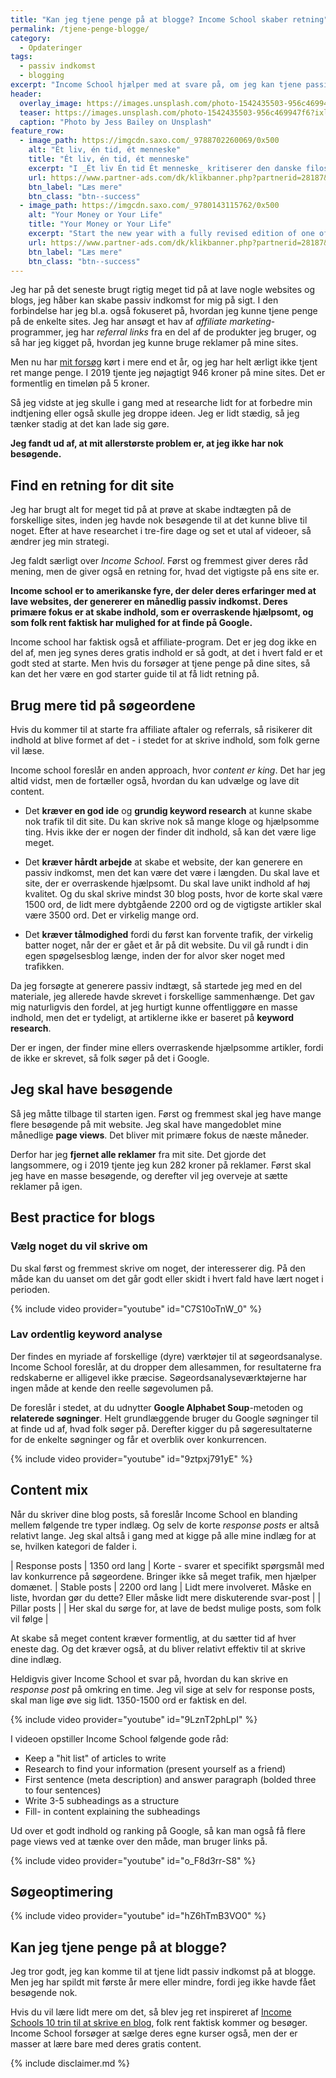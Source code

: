 ```yaml
---
title: "Kan jeg tjene penge på at blogge? Income School skaber retning"
permalink: /tjene-penge-blogge/
category:
  - Opdateringer
tags:
  - passiv indkomst
  - blogging
excerpt: "Income School hjælper med at svare på, om jeg kan tjene passiv indkomst og penge på at blogge."
header:
  overlay_image: https://images.unsplash.com/photo-1542435503-956c469947f6?ixlib=rb-1.2.1&ixid=eyJhcHBfaWQiOjEyMDd9&auto=format&fit=crop&w=1867&q=80
  teaser: https://images.unsplash.com/photo-1542435503-956c469947f6?ixlib=rb-1.2.1&ixid=eyJhcHBfaWQiOjEyMDd9&auto=format&fit=crop&w=400&q=80
  caption: "Photo by Jess Bailey on Unsplash"
feature_row:
  - image_path: https://imgcdn.saxo.com/_9788702260069/0x500
    alt: "Ét liv, én tid, ét menneske"
    title: "Ét liv, én tid, ét menneske"
    excerpt: "I _Ét liv Én tid Ét menneske_ kritiserer den danske filosof og erhvervsleder Morten Albæk idéen om, at man ved at sætte klarere grænser mellem arbejdstid og fritid, kan løse dette seriøse problem. Ifølge Morten Albæk findes svaret snarere ved at skabe sig et meningsfuldt liv."
    url: https://www.partner-ads.com/dk/klikbanner.php?partnerid=28187&bannerid=43264&htmlurl=https://www.saxo.com/dk/et-liv-en-tid-et-menneske_morten-albaek_haeftet_9788702260069
    btn_label: "Læs mere"
    btn_class: "btn--success"
  - image_path: https://imgcdn.saxo.com/_9780143115762/0x500
    alt: "Your Money or Your Life"
    title: "Your Money or Your Life"
    excerpt: "Start the new year with a fully revised edition of one of the most influential books ever written on personal finance with more than a million copies sold"
    url: https://www.partner-ads.com/dk/klikbanner.php?partnerid=28187&bannerid=43264&htmlurl=https://www.saxo.com/dk/your-money-or-your-life_vicki-robin_paperback_9780143115762
    btn_label: "Læs mere"
    btn_class: "btn--success"
---
```


Jeg har på det seneste brugt rigtig meget tid på at lave nogle websites og blogs, jeg håber kan skabe passiv indkomst for mig på sigt. I den forbindelse har jeg bl.a. også fokuseret på, hvordan jeg kunne tjene penge på de enkelte sites. Jeg har ansøgt et hav af _affiliate marketing_-programmer, jeg har _referral links_ fra en del af de produkter jeg bruger, og så har jeg kigget på, hvordan jeg kunne bruge reklamer på mine sites.

Men nu har [mit forsøg](/projekt-referral-affiliate/) kørt i mere end et år, og jeg har helt ærligt ikke tjent ret mange penge. I 2019 tjente jeg nøjagtigt 946 kroner på mine sites. Det er formentlig en timeløn på 5 kroner.

Så jeg vidste at jeg skulle i gang med at researche lidt for at forbedre min indtjening eller også skulle jeg droppe ideen. Jeg er lidt stædig, så jeg tænker stadig at det kan lade sig gøre.

**Jeg fandt ud af, at mit allerstørste problem er, at jeg ikke har nok besøgende.**

## Find en retning for dit site 

Jeg har brugt alt for meget tid på at prøve at skabe indtægten på de forskellige sites, inden jeg havde nok besøgende til at det kunne blive til noget. Efter at have researchet i tre-fire dage og set et utal af videoer, så ændrer jeg min strategi.

Jeg faldt særligt over _Income School_. Først og fremmest giver deres råd mening, men de giver også en retning for, hvad det vigtigste på ens site er.

**Income school er to amerikanske fyre, der deler deres erfaringer med at lave websites, der genererer en månedlig passiv indkomst. Deres primære fokus er at skabe indhold, som er overraskende hjælpsomt, og som folk rent faktisk har mulighed for at finde på Google.**

Income school har faktisk også et affiliate-program. Det er jeg dog ikke en del af, men jeg synes deres gratis indhold er så godt, at det i hvert fald er et godt sted at starte. Men hvis du forsøger at tjene penge på dine sites, så kan det her være en god starter guide til at få lidt retning på.

## Brug mere tid på søgeordene

Hvis du kommer til at starte fra affiliate aftaler og referrals, så risikerer dit indhold at blive formet af det - i stedet for at skrive indhold, som folk gerne vil læse.

Income school foreslår en anden approach, hvor _content er king_. Det har jeg altid vidst, men de fortæller også, hvordan du kan udvælge og lave dit content.

- Det **kræver en god ide** og **grundig keyword research** at kunne skabe nok trafik til dit site. Du kan skrive nok så mange kloge og hjælpsomme ting. Hvis ikke der er nogen der finder dit indhold, så kan det være lige meget.

- Det **kræver hårdt arbejde** at skabe et website, der kan generere en passiv indkomst, men det kan være det være i længden. Du skal lave et site, der er overraskende hjælpsomt. Du skal lave unikt indhold af høj kvalitet. Og du skal skrive mindst 30 blog posts, hvor de korte skal være 1500 ord, de lidt mere dybtgående 2200 ord og de vigtigste artikler skal være 3500 ord. Det er virkelig mange ord.

- Det **kræver tålmodighed** fordi du først kan forvente trafik, der virkelig batter noget, når der er gået et år på dit website. Du vil gå rundt i din egen spøgelsesblog længe, inden der for alvor sker noget med trafikken.

Da jeg forsøgte at generere passiv indtægt, så startede jeg med en del materiale, jeg allerede havde skrevet i forskellige sammenhænge. Det gav mig naturligvis den fordel, at jeg hurtigt kunne offentliggøre en masse indhold, men det er tydeligt, at artiklerne ikke er baseret på **keyword research**.

Der er ingen, der finder mine ellers overraskende hjælpsomme artikler, fordi de ikke er skrevet, så folk søger på det i Google.

## Jeg skal have besøgende

Så jeg måtte tilbage til starten igen. Først og fremmest skal jeg have mange flere besøgende på mit website. Jeg skal have mangedoblet mine månedlige **page views**. Det bliver mit primære fokus de næste måneder. 

Derfor har jeg **fjernet alle reklamer** fra mit site. Det gjorde det langsommere, og i 2019 tjente jeg kun 282 kroner på reklamer. Først skal jeg have en masse besøgende, og derefter vil jeg overveje at sætte reklamer på igen.

## Best practice for blogs

### Vælg noget du vil skrive om

Du skal først og fremmest skrive om noget, der interesserer dig. På den måde kan du uanset om det går godt eller skidt i hvert fald have lært noget i perioden.

{% include video provider="youtube" id="C7S10oTnW_0" %}

### Lav ordentlig keyword analyse

Der findes en myriade af forskellige (dyre) værktøjer til at søgeordsanalyse. Income School foreslår, at du dropper dem allesammen, for resultaterne fra redskaberne er alligevel ikke præcise. Søgeordsanalyseværktøjerne har ingen måde at kende den reelle søgevolumen på. 

De foreslår i stedet, at du udnytter **Google Alphabet Soup**-metoden og **relaterede søgninger**. Helt grundlæggende bruger du Google søgninger til at finde ud af, hvad folk søger på. Derefter kigger du på søgeresultaterne for de enkelte søgninger og får et overblik over konkurrencen. 

{% include video provider="youtube" id="9ztpxj791yE" %}

## Content mix

Når du skriver dine blog posts, så foreslår Income School en blanding mellem følgende tre typer indlæg. Og selv de korte _response posts_ er altså relativt lange. Jeg skal altså i gang med at kigge på alle mine indlæg for at se, hvilken kategori de falder i.

| Response posts | 1350 ord lang | Korte - svarer et specifikt spørgsmål med lav konkurrence på søgeordene. Bringer ikke så meget trafik, men hjælper domænet.
| Stable posts | 2200 ord lang | Lidt mere involveret. Måske en liste, hvordan gør du dette? Eller måske lidt mere diskuterende svar-post |
| Pillar posts | | Her skal du sørge for, at lave de bedst mulige posts, som folk vil følge |

At skabe så meget content kræver formentlig, at du sætter tid af hver eneste dag. Og det kræver  også, at du bliver relativt effektiv til at skrive dine indlæg. 

Heldigvis giver Income School et svar på, hvordan du kan skrive en _response post_ på omkring en time. Jeg vil sige at selv for response posts, skal man lige øve sig lidt. 1350-1500 ord er faktisk en del.

{% include video provider="youtube" id="9LznT2phLpI" %}

I videoen opstiller Income School følgende gode råd:

- Keep a "hit list" of articles to write
- Research to find your information (present yourself as a friend)
- First sentence (meta description) and answer paragraph (bolded three to four sentences)
- Write 3-5  subheadings as a structure 
- Fill- in content explaining the subheadings

Ud over et godt indhold og ranking på Google, så kan man også få flere page views ved at tænke over den måde, man bruger links på. 

{% include video provider="youtube" id="o_F8d3rr-S8" %}

## Søgeoptimering

{% include video provider="youtube" id="hZ6hTmB3VO0" %}

## Kan jeg tjene penge på at blogge?

Jeg tror godt, jeg kan komme til at tjene lidt passiv indkomst på at blogge. Men jeg har spildt mit første år mere eller mindre, fordi jeg ikke havde fået besøgende nok.

Hvis du vil lære lidt mere om det, så blev jeg ret inspireret af [Income Schools 10 trin til at skrive en blog](https://incomeschool.com/start/), folk rent faktisk kommer og besøger. Income School forsøger at sælge deres egne kurser også, men der er masser at lære bare med deres gratis content.

{% include disclaimer.md %}
